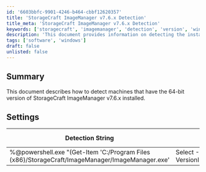 ```yaml
---
id: '6603bbfc-9901-4246-b464-cbbf12620357'
title: 'StorageCraft ImageManager v7.6.x Detection'
title_meta: 'StorageCraft ImageManager v7.6.x Detection'
keywords: ['storagecraft', 'imagemanager', 'detection', 'version', 'windows']
description: 'This document provides information on detecting the installation of the 64-bit version of StorageCraft ImageManager v7.6.x on Windows machines, including the detection string and applicable operating systems.'
tags: ['software', 'windows']
draft: false
unlisted: false
---
```


## Summary

This document describes how to detect machines that have the 64-bit version of StorageCraft ImageManager v7.6.x installed.

## Settings

| Detection String                                                                                          | Comparator    | Result    | Applicable OS |
|-----------------------------------------------------------------------------------------------------------|---------------|-----------|----------------|
| %@powershell.exe "(Get-Item 'C:/Program Files (x86)/StorageCraft/ImageManager/ImageManager.exe' | Select -ExpandProperty VersionInfo).ProductVersion"@% | Regex Match   | ^7/.6.    | Windows        |

